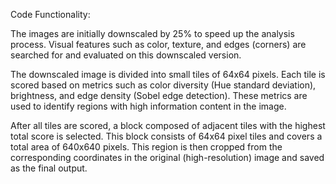 Code Functionality:

The images are initially downscaled by 25% to speed up the analysis process. Visual features such as color, texture, and edges (corners) are searched for and evaluated on this downscaled version.

The downscaled image is divided into small tiles of 64x64 pixels. Each tile is scored based on metrics such as color diversity (Hue standard deviation), brightness, and edge density (Sobel edge detection). These metrics are used to identify regions with high information content in the image.

After all tiles are scored, a block composed of adjacent tiles with the highest total score is selected. This block consists of 64x64 pixel tiles and covers a total area of 640x640 pixels. This region is then cropped from the corresponding coordinates in the original (high-resolution) image and saved as the final output.
